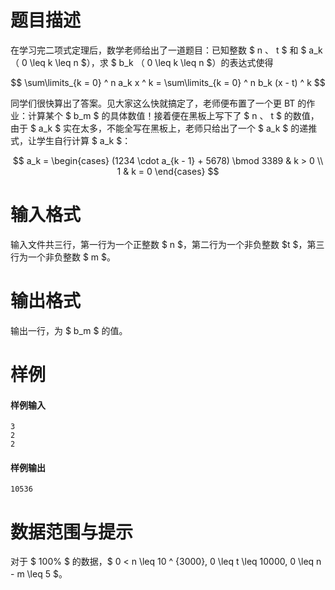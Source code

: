 
# 题目描述

在学习完二项式定理后，数学老师给出了一道题目：已知整数 $ n $、$ t $ 和 $ a_k $（$ 0 \leq k \leq n $），求 $ b_k $（$ 0 \leq k \leq n $）的表达式使得

$$ \sum\limits_{k = 0} ^ n a_k x ^ k = \sum\limits_{k = 0} ^ n b_k (x - t) ^ k $$

同学们很快算出了答案。见大家这么快就搞定了，老师便布置了一个更 BT 的作业：计算某个 $ b_m $ 的具体数值！接着便在黑板上写下了 $ n $、$ t $ 的数值，由于 $ a_k $ 实在太多，不能全写在黑板上，老师只给出了一个 $ a_k $ 的递推式，让学生自行计算 $ a_k $：

$$
a_k = \begin{cases}
(1234 \cdot a_{k - 1} + 5678) \bmod 3389 & k > 0 \\
1 & k = 0
\end{cases}
$$

# 输入格式

输入文件共三行，第一行为一个正整数 $ n $，第二行为一个非负整数 $t $，第三行为一个非负整数
 $ m $。

# 输出格式

输出一行，为 $ b_m $ 的值。

# 样例

#### 样例输入
```plain
3
2
2
```

#### 样例输出
```plain
10536
```

# 数据范围与提示

对于 $ 100\% $ 的数据，$ 0 < n \leq 10 ^ {3000}, 0 \leq t \leq 10000, 0 \leq n - m \leq 5 $。

